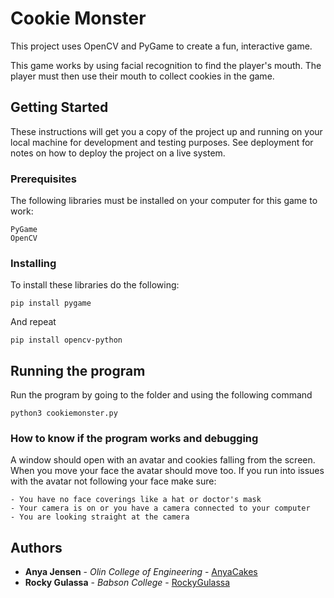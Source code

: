 # Cookie Monster

This project uses OpenCV and PyGame to create a fun, interactive game. 

This game works by using facial recognition to find the player's mouth. The player must then use their mouth to collect cookies in the game.

## Getting Started

These instructions will get you a copy of the project up and running on your local machine for development and testing purposes. See deployment for notes on how to deploy the project on a live system.

### Prerequisites

The following libraries must be installed on your computer for this game to work:

```
PyGame
OpenCV
```

### Installing

To install these libraries do the following:

```
pip install pygame
```

And repeat

```
pip install opencv-python
```


## Running the program

Run the program by going to the folder and using the following command

```
python3 cookiemonster.py
```

### How to know if the program works and debugging

A window should open with an avatar and cookies falling from the screen. When you move your face the avatar should move too. If you run into issues with the avatar not following your face make sure:

```
- You have no face coverings like a hat or doctor's mask
- Your camera is on or you have a camera connected to your computer
- You are looking straight at the camera
```

## Authors

* **Anya Jensen** - *Olin College of Engineering* - [AnyaCakes](https://github.com/AnyaCakes)
* **Rocky Gulassa** - *Babson College* - [RockyGulassa](https://github.com/RockyGulassa)

